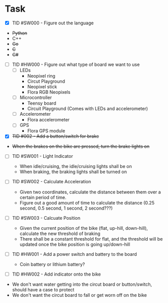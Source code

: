 # Task
- [x] TID #SW000 - Figure out the language
 * ~~Python~~
 * C++
 * ~~Go~~
 * ~~C~~
 * ~~C#~~

- [ ] TID #HW000 - Figure out what type of board we want to use
    - [ ] LEDs
      * Neopixel ring
      * Circut Playground
      * Neopixel stick
      * Flora RGB Neopixels
    - [ ] Microcontroller
      * Teensy board
      * Circuit Playground (Comes with LEDs and accelerometer)
    - [ ] Accelerometer
      * Flora accelerometer
    - [ ] GPS
      * Flora GPS module

- [x] ~~TID #002 - Add a button/switch for brake~~
 * ~~When the brakes on the bike are pressed, turn the brake lights on~~

- [ ] TID #SW001 - Light Indicator
  * When idle/cruising, the idle/cruising lights shall be on
  * When braking, the braking lights shall be turned on

- [ ] TID #SW002 - Calculate Acceleration
  * Given two coordinates, calculate the distance between them over a certain period of time.
  * Figure out a good amount of time to calculate the distance (0.25 second, 0.5 second, 1 second, 2 second???)

- [ ] TID #SW003 - Calcuate Position
  * Given the current position of the bike (flat, up-hill, down-hill), calculate the new threshold of braking
  * There shall be a constant threshold for flat, and the threshold will be updated once the bike position is going up/down-hill

- [ ] TID #HW001 - Add a power switch and battery to the board
  * Coin battery or lithium battery?

- [ ] TID #HW002 - Add indicator onto the bike
 * We don't want water getting into the circut board or button/switch, should have a case to protect
 * We don't want the circut board to fall or get worn off on the bike
